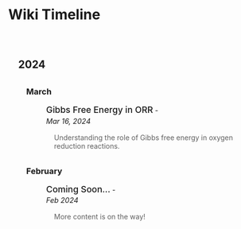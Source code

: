 # Wiki Timeline

<div class="timeline">

## 2024

### March

- [Gibbs Free Energy in ORR](qm_cal/gibbs_ORR.md) - *Mar 16, 2024*
  > Understanding the role of Gibbs free energy in oxygen reduction reactions.

### February

- [Coming Soon...](#) - *Feb 2024*
  > More content is on the way!

</div>

<style>
.timeline {
    max-width: 800px;
    margin: 0 auto;
    padding: 20px;
}

.timeline h2 {
    color: var(--md-primary-fg-color);
    border-bottom: 2px solid var(--md-primary-fg-color);
    padding-bottom: 0.5rem;
    margin-top: 2rem;
}

.timeline h3 {
    color: var(--md-accent-fg-color);
    margin-top: 1.5rem;
    margin-left: 1rem;
}

.timeline ul {
    list-style: none;
    padding-left: 2rem;
}

.timeline li {
    position: relative;
    margin-bottom: 1.5rem;
    padding-left: 1.5rem;
}

.timeline li:before {
    content: "";
    position: absolute;
    left: -0.5rem;
    top: 0.5rem;
    width: 12px;
    height: 12px;
    border-radius: 50%;
    background: var(--md-primary-fg-color);
}

.timeline li a {
    font-size: 1.1rem;
    font-weight: 500;
    text-decoration: none;
}

.timeline li em {
    display: block;
    font-size: 0.9rem;
    color: var(--md-default-fg-color--light);
    margin: 0.2rem 0;
}

.timeline li blockquote {
    margin: 0.5rem 0;
    padding: 0.5rem 1rem;
    border-left: 4px solid var(--md-accent-fg-color);
    background: var(--md-code-bg-color);
}

.timeline li blockquote p {
    margin: 0;
}
</style>
